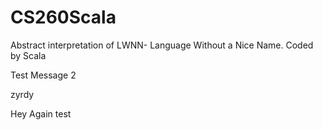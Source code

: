 # CS260Scala
Abstract interpretation of LWNN- Language Without a Nice Name. Coded by Scala

Test Message
2

zyrdy

Hey
Again
test
